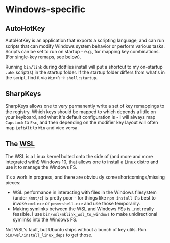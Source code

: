 # Windows-specific

## AutoHotKey

AutoHotKey is an application that exports a scripting language, and can run scripts that can modify Windows system behavior or perform various tasks. Scripts can be set to run on startup - e.g., for mapping key combinations. (For single-key remaps, see [below](#SharpKeys)).

Running `bin/link` during dotfiles install will put a shortcut to my on-startup `.ahk` script(s) in the startup folder. If the startup folder differs from what's in the script, find it via `Win+R` -> `shell:startup`.

## SharpKeys

SharpKeys allows one to very permanently write a set of key remappings to the registry. Which keys should be mapped to which depends a little on your keyboard, and what it's default configuration is - I will always map `CapsLock` to `Esc`, and then depending on the modifier key layout will often map `LeftAlt` to `Win` and vice versa.

## The [WSL](https://docs.microsoft.com/en-us/windows/wsl/faq)

The WSL is a Linux kernel bolted onto the side of (and more and more integrated with!) Windows 10, that allows one to install a Linux distro and use it to manage the Windows FS.

It's a work in progress, and there are obviously some shortcomings/missing pieces:
- WSL performance in interacting with files in the Windows filesystem (under `/mnt/c`) is pretty poor - for things like `npm install` it's best to invoke `cmd.exe` or `powershell.exe` and use those temporarily.
- Making symlinks between the WSL and Windows FSs is...not really feasible. I use `bin/wsl/mklink_wsl_to_windows` to make unidirectional symlinks into the Windows FS.

Not WSL's fault, but Ubuntu ships without a bunch of key utils. Run `bin/wsl/install_linux_deps` to get those.
